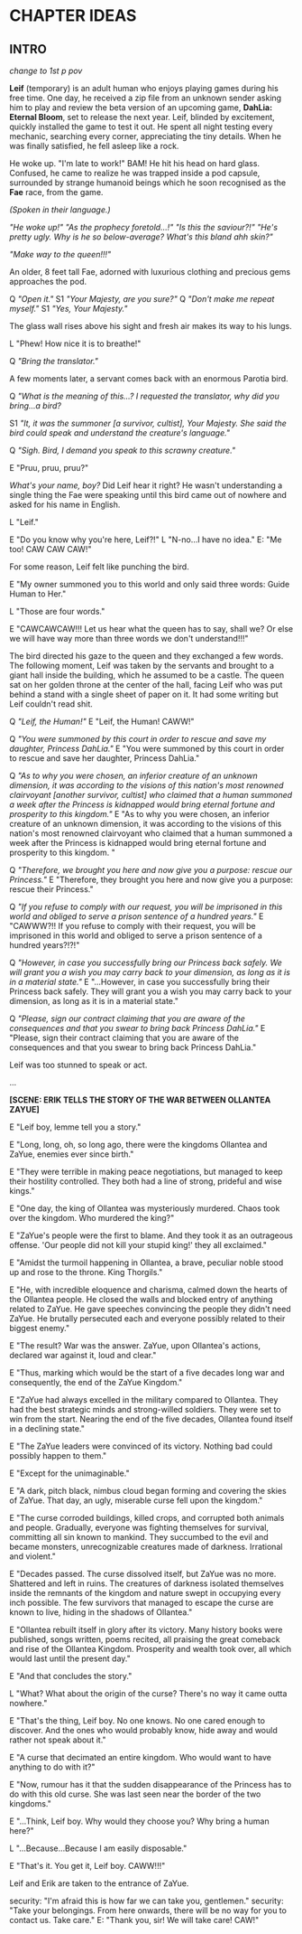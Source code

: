 # CHAPTER IDEAS

## INTRO

*change to 1st p pov*

**Leif** (temporary) is an adult human who enjoys playing games during his free time.
One day, he received a zip file from an unknown sender asking him to play and review the beta version of an upcoming game, **DahLia: Eternal Bloom**, set to release the next year. Leif, blinded by excitement, quickly installed the game to test it out.
He spent all night testing every mechanic, searching every corner, appreciating the tiny details. When he was finally satisfied, he fell asleep like a rock.

He woke up. "I'm late to work!" BAM! He hit his head on hard glass.
Confused, he came to realize he was trapped inside a pod capsule, surrounded by strange humanoid beings which he soon recognised as the **Fae** race, from the game.


*(Spoken in their language.)*

*"He woke up!"*
*"As the prophecy foretold…!"*
*"Is this the saviour?!"*
*"He's pretty ugly. Why is he so below-average?* *What's this bland ahh skin?"*

*"Make way to the queen!!!"*

An older, 8 feet tall Fae, adorned with luxurious clothing and precious gems approaches the pod.

Q *"Open it."*
S1 *"Your Majesty, are you sure?"*
Q *"Don't make me repeat myself."*
S1 *"Yes, Your Majesty."*

The glass wall rises above his sight and fresh air makes its way to his lungs.

L "Phew! How nice it is to breathe!"

Q *"Bring the translator."*

A few moments later, a servant comes back with an enormous Parotia bird.

Q *"What is the meaning of this…? I requested the translator, why did you bring…a bird?*

S1 *"It, it was the summoner [a survivor, cultist], Your Majesty. She said the bird could speak and understand the creature's language."*

Q *"Sigh. Bird, I demand you speak to this scrawny creature."*

E "Pruu, pruu, pruu?"

*What's your name, boy?* Did Leif hear it right? He wasn't understanding a single thing the Fae were speaking until this bird came out of nowhere and asked for his name in English.

L "Leif."

E "Do you know why you're here, Leif?!"
L "N-no…I have no idea."
E: "Me too! CAW CAW CAW!"

For some reason, Leif felt like punching the bird.

E "My owner summoned you to this world and only said three words: Guide Human to Her."

L "Those are four words."

E "CAWCAWCAW!!! Let us hear what the queen has to say, shall we? Or else we will have way more than three words we don't understand!!!"

The bird directed his gaze to the queen and they exchanged a few words. The following moment, Leif was taken by the servants and brought to a giant hall inside the building, which he assumed to be a castle. The queen sat on her golden throne at the center of the hall, facing Leif who was put behind a stand with a single sheet of paper on it. It had some writing but Leif couldn't read shit.

Q *"Leif, the Human!"*
E "Leif, the Human! CAWW!"

Q *"You were summoned by this court in order to rescue and save my daughter, Princess DahLia."*
E "You were summoned by this court in order to rescue and save her daughter, Princess DahLia."

Q *"As to why you were chosen, an inferior creature of an unknown dimension, it was according to the visions of this nation's most renowned clairvoyant [another survivor, cultist] who claimed that a human summoned a week after the Princess is kidnapped would bring eternal fortune and prosperity to this kingdom."*
E "As to why you were chosen, an inferior creature of an unknown dimension, it was according to the visions of this nation's most renowned clairvoyant who claimed that a human summoned a week after the Princess is kidnapped would bring eternal fortune and prosperity to this kingdom. "

Q *"Therefore, we brought you here and now give you a purpose: rescue our Princess."*
E "Therefore, they brought you here and now give you a purpose: rescue their Princess."

Q *"If you refuse to comply with our request, you will be imprisoned in this world and obliged to serve a prison sentence of a hundred years."*
E "CAWWW?!! If you refuse to comply with their request, you will be imprisoned in this world and obliged to serve a prison sentence of a hundred years?!?!"

Q *"However, in case you successfully bring our Princess back safely. We will grant you a wish you may carry back to your dimension, as long as it is in a material state."*
E "...However, in case you successfully bring their Princess back safely. They will grant you a wish you may carry back to your dimension, as long as it is in a material state."

Q *"Please, sign our contract claiming that you are aware of the consequences and that you swear to bring back Princess DahLia."*
E "Please, sign their contract claiming that you are aware of the consequences and that you swear to bring back Princess DahLia."

Leif was too stunned to speak or act.


…

**[SCENE: ERIK TELLS THE STORY OF THE WAR BETWEEN OLLANTEA ZAYUE]**

E "Leif boy, lemme tell you a story."

E "Long, long, oh, so long ago, there were the kingdoms Ollantea and ZaYue, enemies ever since birth."

E "They were terrible in making peace negotiations, but managed to keep their hostility controlled. They both had a line of strong, prideful and wise kings."

E "One day, the king of Ollantea was mysteriously murdered. Chaos took over the kingdom. Who murdered the king?"

E "ZaYue's people were the first to blame. And they took it as an outrageous offense. 'Our people did not kill your stupid king!' they all exclaimed."

E "Amidst the turmoil happening in Ollantea, a brave, peculiar noble stood up and rose to the throne. King Thorgils."

E "He, with incredible eloquence and charisma, calmed down the hearts of the Ollantea people. He closed the walls and blocked entry of anything related to ZaYue. He gave speeches convincing the people they didn't need ZaYue. He brutally persecuted each and everyone possibly related to their biggest enemy."

E "The result? War was the answer. ZaYue, upon Ollantea's actions, declared war against it, loud and clear."

E "Thus, marking which would be the start of a five decades long war and consequently, the end of the ZaYue Kingdom."

E "ZaYue had always excelled in the military compared to Ollantea. They had the best strategic minds and strong-willed soldiers. They were set to win from the start. Nearing the end of the five decades, Ollantea found itself in a declining state."

E "The ZaYue leaders were convinced of its victory. Nothing bad could possibly happen to them."

E "Except for the unimaginable."

E "A dark, pitch black, nimbus cloud began forming and covering the skies of ZaYue. That day, an ugly, miserable curse fell upon the kingdom."

E "The curse corroded buildings, killed crops, and corrupted both animals and people. Gradually, everyone was fighting themselves for survival, committing all sin known to mankind. They succumbed to the evil and became monsters, unrecognizable creatures made of darkness. Irrational and violent."

E "Decades passed. The curse dissolved itself, but ZaYue was no more. Shattered and left in ruins. The creatures of darkness isolated themselves inside the remnants of the kingdom and nature swept in occupying every inch possible. The few survivors that managed to escape the curse are known to live, hiding in the shadows of Ollantea."

E "Ollantea rebuilt itself in glory after its victory. Many history books were published, songs written, poems recited, all praising the great comeback and rise of the Ollantea Kingdom. Prosperity and wealth took over, all which would last until the present day."

E "And that concludes the story."

L "What? What about the origin of the curse? There's no way it came outta nowhere."

E "That's the thing, Leif boy. No one knows. No one cared enough to discover. And the ones who would probably know, hide away and would rather not speak about it."

E "A curse that decimated an entire kingdom. Who would want to have anything to do with it?"

E "Now, rumour has it that the sudden disappearance of the Princess has to do with this old curse. She was last seen near the border of the two kingdoms."

E "...Think, Leif boy. Why would they choose you? Why bring a human here?"

L "...Because…Because I am easily disposable."

E "That's it. You get it, Leif boy. CAWW!!!"


Leif and Erik are taken to the entrance of ZaYue.

security: "I'm afraid this is how far we can take you, gentlemen."
security: "Take your belongings. From here onwards, there will be no way for you to contact us. Take care."
E: "Thank you, sir! We will take care! CAW!"
